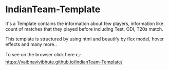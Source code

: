 # IndianTeam-Template
It's a Template contains the information about few players, information like count of matches that they played before including Test, ODI, T20s match.

This template is structured by using html and beautify by flex model, hover effects and many more..


To see on the browser click here 👉 https://vaibhavivibhute.github.io/IndianTeam-Template/

